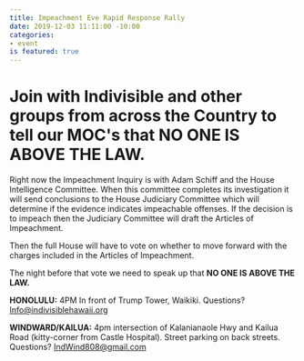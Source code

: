 ```yaml
---
title: Impeachment Eve Rapid Response Rally
date: 2019-12-03 11:11:00 -10:00
categories:
- event
is featured: true
---
```


# **Join with Indivisible and other groups from across the Country to tell our MOC's that NO ONE IS ABOVE THE LAW.**

Right now the Impeachment Inquiry is with Adam Schiff and the House Intelligence Committee.  When this committee completes its investigation it will send conclusions to the House Judiciary Committee which will determine if the evidence indicates impeachable offenses. If the decision is to impeach then the Judiciary Committee will draft the Articles of Impeachment.

Then the full House will have to vote on whether to move forward with the charges included in the Articles of Impeachment.

The night before that vote we need to speak up that **NO ONE IS ABOVE THE LAW.**

**HONOLULU:** 4PM In front of Trump Tower, Waikiki.  Questions?  [Info@indivisiblehawaii.org](mailto:info@indivisiblehawaii.org)

**WINDWARD/KAILUA:** 4pm intersection of Kalanianaole Hwy and Kailua Road (kitty-corner from Castle Hospital).  Street parking on back streets.  Questions?  [IndWind808@gmail.com](mailto:indwind808@gmail.com)
